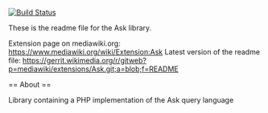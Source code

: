 [![Build Status](https://secure.travis-ci.org/wikimedia/mediawiki-extensions-Ask.png?branch=master)](http://travis-ci.org/wikimedia/mediawiki-extensions-Ask)

These is the readme file for the Ask library.

Extension page on mediawiki.org: https://www.mediawiki.org/wiki/Extension:Ask
Latest version of the readme file: https://gerrit.wikimedia.org/r/gitweb?p=mediawiki/extensions/Ask.git;a=blob;f=README

== About ==

Library containing a PHP implementation of the Ask query language

